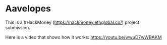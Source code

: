 # Aavelopes

This is a #HackMoney (https://hackmoney.ethglobal.co/) project submission.

Here is a video that shows how it works: https://youtu.be/wwuD7wWBAKM
